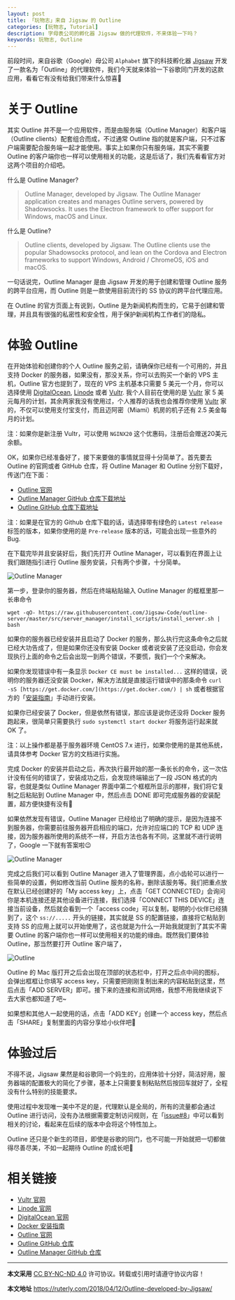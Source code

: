 ```yaml
---
layout: post
title: 「玩物志」来自 Jigsaw 的 Outline
categories: [玩物志, Tutorial]
description: 字母表公司的孵化器 Jigsaw 做的代理软件，不来体验一下吗？
keywords: 玩物志, Outline
---
```


前段时间，来自谷歌（Google）母公司 `Alphabet` 旗下的科技孵化器 [Jigsaw](https://jigsaw.google.com/) 开发了一款名为「Outline」的代理软件，我们今天就来体验一下谷歌同门开发的这款应用，看看它有没有给我们带来什么惊喜🎉

# 关于 Outline

其实 Outline 并不是一个应用软件，而是由服务端（Outline Manager）和客户端（Outline clients）配套组合而成，不过通常 Outline 指的就是客户端，只不过客户端需要配合服务端一起才能使用。事实上如果你只有服务端，其实不需要 Outline 的客户端你也一样可以使用相关的功能，这是后话了，我们先看看官方对这两个项目的介绍吧。

什么是 Outline Manager?

> Outline Manager, developed by Jigsaw. The Outline Manager application creates and manages Outline servers, powered by Shadowsocks. It uses the Electron framework to offer support for Windows, macOS and Linux.

什么是 Outline?

> Outline clients, developed by Jigsaw. The Outline clients use the popular Shadowsocks protocol, and lean on the Cordova and Electron frameworks to support Windows, Android / ChromeOS, iOS and macOS.

一句话说完，Outline Manager 是由 Jigsaw 开发的用于创建和管理 Outline 服务的跨平台应用，而 Outline 则是一款使用目前流行的 SS 协议的跨平台代理应用。

在 Outline 的官方页面上有说到，Outline 是为新闻机构而生的，它易于创建和管理，并且具有很强的私密性和安全性，用于保护新闻机构工作者们的隐私。

# 体验 Outline

在开始体验和创建你的个人 Outline 服务之前，请确保你已经有一个可用的，并且支持 Docker 的服务器，如果没有，那没关系，你可以去购买一个新的 VPS 主机，Outline 官方也提到了，现在的 VPS 主机基本只需要 5 美元一个月，你可以选择使用 [DigitalOcean](https://www.digitalocean.com/), [Linode](https://www.linode.com/) 或者 [Vultr](https://www.vultr.com/?ref=6963885). 我个人目前在使用的是 [Vultr](https://www.vultr.com/?ref=6963885) 家 5 美元每月的计划，其余两家我没有使用过，个人推荐的话我也会推荐你使用 [Vultr](https://www.vultr.com/?ref=6963885) 家的，不仅可以使用支付宝支付，而且迈阿密（Miami）机房的机子还有 2.5 美金每月的计划。

注：如果你是新注册 Vultr，可以使用 `NGINX20` 这个优惠码，注册后会赠送20美元余额。

OK，如果你已经准备好了，接下来要做的事情就显得十分简单了。首先要去 Outline 的官网或者 GitHub 仓库，将 Outline Manager 和 Outline 分别下载好，传送门在下面：

- [Outline 官网](https://getoutline.org/en/home)
- [Outline Manager GitHub 仓库下载地址](https://github.com/Jigsaw-Code/outline-server/releases)
- [Outline GitHub 仓库下载地址](https://github.com/Jigsaw-Code/outline-client/releases)

注：如果是在官方的 Github 仓库下载的话，请选择带有绿色的 `Latest release` 标签的版本，如果你使用的是 `Pre-release` 版本的话，可能会出现一些意外的 Bug.

在下载完毕并且安装好后，我们先打开 Outline Manager，可以看到在界面上让我们跟随指引进行 Outline 服务安装，只有两个步骤，十分简单。

![Outline Manager](/images/Outline/outline-manager.png)

 第一步，登录你的服务器，然后在终端粘贴输入 Outline Manager 的框框里那一长串命令

```shell
wget -qO- https://raw.githubusercontent.com/Jigsaw-Code/outline-server/master/src/server_manager/install_scripts/install_server.sh | bash
```

如果你的服务器已经安装并且启动了 Docker 的服务，那么执行完这条命令之后就已经大功告成了，但是如果你还没有安装 Docker 或者说安装了还没启动，你会发现执行上面的命令之后会出现一到两个错误，不要慌，我们一个个来解决。

如果你发现错误中有一条显示 `Docker CE must be installed...` 这样的错误，说明你的服务器还没安装 Docker，解决方法就是直接运行错误中的那条命令 `curl -sS [https://get.docker.com/](https://get.docker.com/) | sh` 或者根据官方的「[安装指南](https://docs.docker.com/install/linux/docker-ce/centos/#install-docker-ce-1)」手动进行安装。

如果你已经安装了 Docker，但是依然有错误，那应该是说你还没将 Docker 服务跑起来，很简单只需要执行 `sudo systemctl start docker` 将服务运行起来就 OK 了。

注：以上操作都是基于服务器环境 CentOS 7.x 进行，如果你使用的是其他系统，请具体参考 Docker 官方的文档进行实施。

完成 Docker 的安装并启动之后，再次执行最开始的那一条长长的命令，这一次估计没有任何的错误了，安装成功之后，会发现终端输出了一段 JSON 格式的内容，也就是类似 Outline Manager 界面中第二个框框所显示的那样，我们将它复制之后粘贴到 Outline Manager 中，然后点击 DONE 即可完成服务器的安装配置，超方便快捷有没有🎉

如果依然发现有错误，Outline Manager 已经给出了明确的提示，是因为连接不到服务器，你需要前往服务器开启相应的端口，允许对应端口的 TCP 和 UDP 连接，因为服务器所使用的系统不一样，开启方法也各有不同，这里就不进行说明了，Google 一下就有答案啦😉

![Outline Manager](/images/Outline/outline-manager2.png)

完成之后我们可以看到 Outline Manager 进入了管理界面，点小齿轮可以进行一些简单的设置，例如修改当前 Outline 服务的名称，删除该服务等。我们把重点放在默认已经创建好的「My access key」上，点击「GET CONNECTED」会询问你是本机连接还是其他设备进行连接，我们选择「CONNECT THIS DEVICE」连接当前设备，然后就会看到一个「access code」可以复制，聪明的小伙伴已经猜到了，这个 `ss://.....` 开头的链接，其实就是 SS 的配置链接，直接将它粘贴到支持 SS 的应用上就可以开始使用了，这也就是为什么一开始我就提到了其实不需要 Outline 的客户端你也一样可以使用相关的功能的缘由。既然我们要体验 Outline，那当然要打开 Outline 客户端了，

![Outline](/images/Outline/outline.png)

Outline 的 Mac 版打开之后会出现在顶部的状态栏中，打开之后点中间的图标，会弹出框框让你填写 access key，只需要把刚刚复制出来的内容粘贴到这里，然后点击「ADD SERVER」即可。接下来的连接和测试网络，我想不用我继续说下去大家也都知道了吧~

如果想和其他人一起使用的话，点击「ADD KEY」创建一个 access key，然后点击「SHARE」复制里面的内容分享给小伙伴吧🙊

# 体验过后

不得不说，Jigsaw 果然是和谷歌同一个妈生的，应用体验十分好，简洁好用，服务器端的配置极大的简化了步骤，基本上只需要复制粘贴然后按回车就好了，全程没有什么特别的技能要求。

使用过程中发现唯一美中不足的是，代理默认是全局的，所有的流量都会通过 Outline 进行访问，没有办法根据需要定制访问规则，在「[issue#8](https://github.com/Jigsaw-Code/outline-client/issues/8)」中可以看到相关的讨论，看起来在后续的版本中会将这个特性加上。

Outline 还只是个新生的项目，即使是谷歌的同门，也不可能一开始就把一切都做得尽善尽美，不如一起期待 Outline 的成长吧👏

# 相关链接

- [Vultr 官网](https://www.vultr.com/?ref=6963885)
- [Linode 官网](https://www.linode.com/)
- [DigitalOcean 官网](https://www.digitalocean.com/)
- [Docker 安装指南](https://docs.docker.com/install/linux/docker-ce/centos/#install-docker-ce-1)
- [Outline 官网](https://getoutline.org/en/home)
- [Outline GitHub 仓库](https://github.com/Jigsaw-Code/outline-client)
- [Outline Manager GitHub 仓库](https://github.com/Jigsaw-Code/outline-server)

---

**本文采用** [CC BY-NC-ND 4.0](https://creativecommons.org/licenses/by-nc-nd/4.0/deed.zh) 许可协议。转载或引用时请遵守协议内容！

**本文地址** https://ruterly.com/2018/04/12/Outline-developed-by-Jigsaw/
